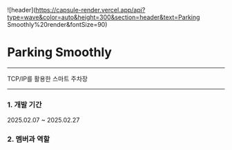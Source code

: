 ![header](https://capsule-render.vercel.app/api?type=wave&color=auto&height=300&section=header&text=Parking Smoothly%20render&fontSize=90)
# Parking Smoothly
---

TCP/IP를 활용한 스마트 주차장

---

### 1. 개발 기간 

2025.02.07 ~ 2025.02.27 


### 2. 멤버과 역할 



